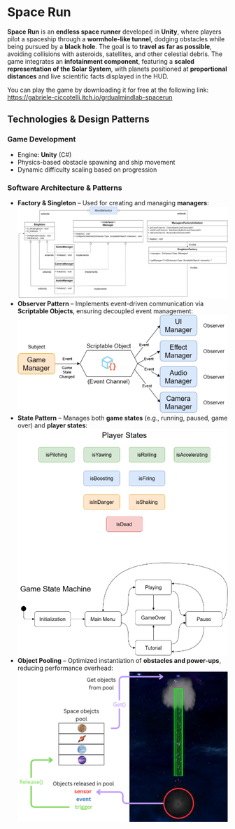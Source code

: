 # Space Run

**Space Run** is an **endless space runner** developed in **Unity**, where players pilot a spaceship through a **wormhole-like tunnel**, dodging obstacles while being pursued by a **black hole**. The goal is to **travel as far as possible**, avoiding collisions with asteroids, satellites, and other celestial debris. The game integrates an **infotainment component**, featuring a **scaled representation of the Solar System**, with planets positioned at **proportional distances** and live scientific facts displayed in the HUD.

You can play the game by downloading it for free at the following link:
https://gabriele-ciccotelli.itch.io/grdualmindlab-spacerun

## Technologies & Design Patterns

### Game Development
- Engine: **Unity** (C#)
- Physics-based obstacle spawning and ship movement
- Dynamic difficulty scaling based on progression

### Software Architecture & Patterns
- **Factory & Singleton** – Used for creating and managing **managers**:
  ![FactorySingletonScreenshot](https://github.com/G-R-Dual-Mind-Lab/SpaceRun/blob/main/images/FactorySingletonDiagram.png)
- **Observer Pattern** – Implements event-driven communication via **Scriptable Objects**, ensuring decoupled event management:
  ![FactorySingletonScreenshot](https://github.com/G-R-Dual-Mind-Lab/SpaceRun/blob/main/images/EventChannelsViaScriptableObjects.png)
- **State Pattern** – Manages both **game states** (e.g., running, paused, game over) and **player states**:
  ![FactorySingletonScreenshot](https://github.com/G-R-Dual-Mind-Lab/SpaceRun/blob/main/images/StatesPattern.png)
- **Object Pooling** – Optimized instantiation of **obstacles and power-ups**, reducing performance overhead:
  ![FactorySingletonScreenshot](https://github.com/G-R-Dual-Mind-Lab/SpaceRun/blob/main/images/PoolingPattern.png)
